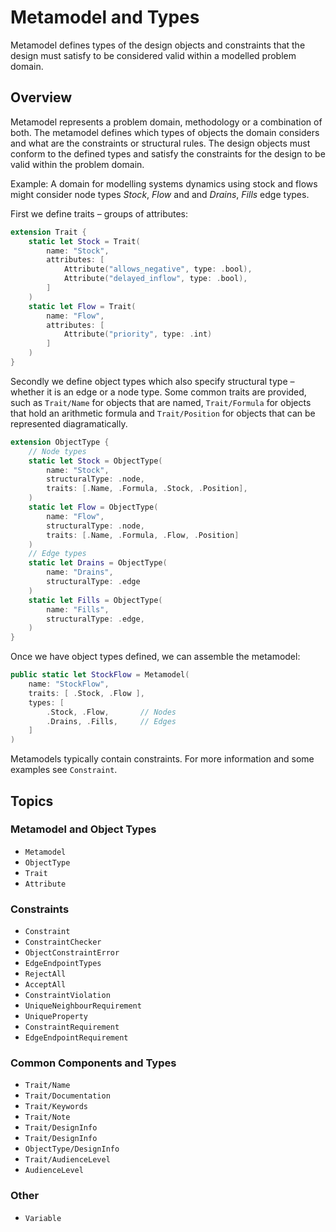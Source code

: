 # Metamodel and Types

Metamodel defines types of the design objects and constraints that the design
must satisfy to be considered valid within a modelled problem domain.

## Overview

Metamodel represents a problem domain, methodology or a combination of both.
The metamodel defines which types of objects the domain considers and
what are the constraints or structural rules. The design objects must conform
to the defined types and satisfy the constraints for the design to be valid
within the problem domain.

Example: A domain for modelling systems dynamics using stock and flows might
consider node types _Stock_, _Flow_ and and _Drains_, _Fills_ edge types.

First we define traits – groups of attributes:

```swift
extension Trait {
    static let Stock = Trait(
        name: "Stock",
        attributes: [
            Attribute("allows_negative", type: .bool),
            Attribute("delayed_inflow", type: .bool),
        ]
    )
    static let Flow = Trait(
        name: "Flow",
        attributes: [
            Attribute("priority", type: .int)
        ]
    )
}
```

Secondly we define object types which also specify structural type – whether
it is an edge or a node type. Some common traits are provided, such as
``Trait/Name`` for objects that are named, ``Trait/Formula`` for objects
that hold an arithmetic formula and ``Trait/Position`` for objects
that can be represented diagramatically.

```swift
extension ObjectType {
    // Node types
    static let Stock = ObjectType(
        name: "Stock",
        structuralType: .node,
        traits: [.Name, .Formula, .Stock, .Position],
    )
    static let Flow = ObjectType(
        name: "Flow",
        structuralType: .node,
        traits: [.Name, .Formula, .Flow, .Position]
    )
    // Edge types
    static let Drains = ObjectType(
        name: "Drains",
        structuralType: .edge
    )
    static let Fills = ObjectType(
        name: "Fills",
        structuralType: .edge,
    )
}
```

Once we have object types defined, we can assemble the metamodel:


```swift
public static let StockFlow = Metamodel(
    name: "StockFlow",
    traits: [ .Stock, .Flow ],
    types: [
        .Stock, .Flow,       // Nodes
        .Drains, .Fills,     // Edges
    ]
)
```

Metamodels typically contain constraints. For more information and some
examples see ``Constraint``.




## Topics

### Metamodel and Object Types

- ``Metamodel``
- ``ObjectType``
- ``Trait``
- ``Attribute``

### Constraints

- ``Constraint``
- ``ConstraintChecker``
- ``ObjectConstraintError``
- ``EdgeEndpointTypes``
- ``RejectAll``
- ``AcceptAll``
- ``ConstraintViolation``
- ``UniqueNeighbourRequirement``
- ``UniqueProperty``
- ``ConstraintRequirement``
- ``EdgeEndpointRequirement``

### Common Components and Types

- ``Trait/Name``
- ``Trait/Documentation``
- ``Trait/Keywords``
- ``Trait/Note``
- ``Trait/DesignInfo``
- ``Trait/DesignInfo``
- ``ObjectType/DesignInfo``
- ``Trait/AudienceLevel``
- ``AudienceLevel``

### Other

- ``Variable``

